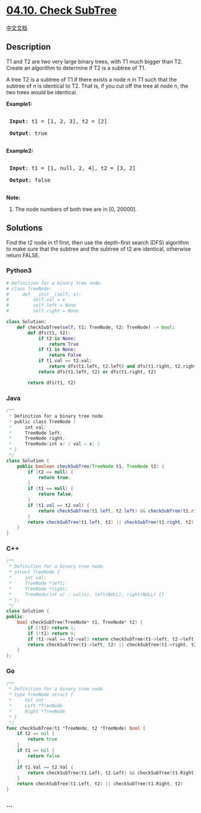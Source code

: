 # [04.10. Check SubTree](https://leetcode.cn/problems/check-subtree-lcci)

[中文文档](/lcci/04.10.Check%20SubTree/README.md)

## Description

<p>T1&nbsp;and T2 are two very large binary trees, with T1&nbsp;much bigger than T2. Create an algorithm to determine if T2 is a subtree of T1.</p>

<p>A tree T2 is a subtree of T1&nbsp;if there exists a node n in T1&nbsp;such that the subtree of n is identical to T2. That is, if you cut off the tree at node n, the two trees would be identical.</p>

<p><strong>Example1:</strong></p>

<pre>

<strong> Input</strong>: t1 = [1, 2, 3], t2 = [2]

<strong> Output</strong>: true

</pre>

<p><strong>Example2:</strong></p>

<pre>

<strong> Input</strong>: t1 = [1, null, 2, 4], t2 = [3, 2]

<strong> Output</strong>: false

</pre>

<p><strong>Note: </strong></p>

<ol>
	<li>The node numbers of both tree are in [0, 20000].</li>
</ol>

## Solutions

Find the t2 node in t1 first, then use the depth-first search (DFS) algorithm to make sure that the subtree and the subtree of t2 are identical, otherwise return FALSE.

<!-- tabs:start -->

### **Python3**

```python
# Definition for a binary tree node.
# class TreeNode:
#     def __init__(self, x):
#         self.val = x
#         self.left = None
#         self.right = None

class Solution:
    def checkSubTree(self, t1: TreeNode, t2: TreeNode) -> bool:
        def dfs(t1, t2):
            if t2 is None:
                return True
            if t1 is None:
                return False
            if t1.val == t2.val:
                return dfs(t1.left, t2.left) and dfs(t1.right, t2.right)
            return dfs(t1.left, t2) or dfs(t1.right, t2)

        return dfs(t1, t2)
```

### **Java**

```java
/**
 * Definition for a binary tree node.
 * public class TreeNode {
 *     int val;
 *     TreeNode left;
 *     TreeNode right;
 *     TreeNode(int x) { val = x; }
 * }
 */
class Solution {
    public boolean checkSubTree(TreeNode t1, TreeNode t2) {
        if (t2 == null) {
            return true;
        }
        if (t1 == null) {
            return false;
        }
        if (t1.val == t2.val) {
            return checkSubTree(t1.left, t2.left) && checkSubTree(t1.right, t2.right);
        }
        return checkSubTree(t1.left, t2) || checkSubTree(t1.right, t2);
    }
}
```

### **C++**

```cpp
/**
 * Definition for a binary tree node.
 * struct TreeNode {
 *     int val;
 *     TreeNode *left;
 *     TreeNode *right;
 *     TreeNode(int x) : val(x), left(NULL), right(NULL) {}
 * };
 */
class Solution {
public:
    bool checkSubTree(TreeNode* t1, TreeNode* t2) {
        if (!t2) return 1;
        if (!t1) return 0;
        if (t1->val == t2->val) return checkSubTree(t1->left, t2->left) && checkSubTree(t1->right, t2->right);
        return checkSubTree(t1->left, t2) || checkSubTree(t1->right, t2);
    }
};
```

### **Go**

```go
/**
 * Definition for a binary tree node.
 * type TreeNode struct {
 *     Val int
 *     Left *TreeNode
 *     Right *TreeNode
 * }
 */
func checkSubTree(t1 *TreeNode, t2 *TreeNode) bool {
	if t2 == nil {
		return true
	}
	if t1 == nil {
		return false
	}
	if t1.Val == t2.Val {
		return checkSubTree(t1.Left, t2.Left) && checkSubTree(t1.Right, t2.Right)
	}
	return checkSubTree(t1.Left, t2) || checkSubTree(t1.Right, t2)
}
```

### **...**

```

```

<!-- tabs:end -->
